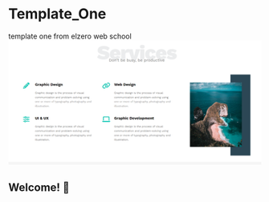 # Template_One

template one from elzero web school
![Design preview for the Leon - PSD Agency Template coding challenge](./design/design.png)

## Welcome! 👋
